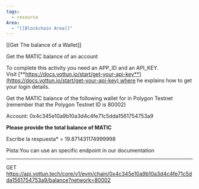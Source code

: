 ```yaml
---
tags:
  - resource
Area:
  - "[[Blockchain Area]]"
---
```

[[Get The balance of a Wallet]]

Get the MATIC balance of an account

To complete this activity you need an APP_ID and an API_KEY. Visit [**https://docs.vottun.io/start/get-your-api-key**](https://docs.vottun.io/start/get-your-api-key) where he explains how to get your login details.

Get the MATIC balance of the following wallet for in Polygon Testnet (remember that the Polygon Testnet ID is 80002)

Account: 0x4c345e10a9b10a3d4c4fe71c5dda1561754753a9

**Please provide the total balance of MATIC**

Escribe la respuesta* = 19.871431174999998

Pista:You can use an specific endpoint in our documentation

---
GET https://api.vottun.tech/core/v1/evm/chain/0x4c345e10a9b10a3d4c4fe71c5dda1561754753a9/balance?network=80002

